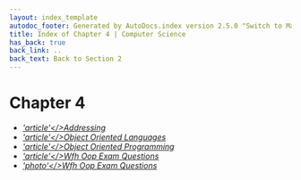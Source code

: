 ```yaml
---
layout: index_template
autodoc_footer: Generated by AutoDocs.index version 2.5.0 "Switch to Material Icons" ⓒ Starwort, 2020
title: Index of Chapter 4 | Computer Science
has_back: true
back_link: ..
back_text: Back to Section 2
---
```


# **Chapter 4**

- <a href='./addressing.md'><i title='MD file' class="material-icons">'article'</>Addressing</a>
- <a href='./object_oriented_languages.md'><i title='MD file' class="material-icons">'article'</>Object Oriented Languages</a>
- <a href='./object_oriented_programming.md'><i title='MD file' class="material-icons">'article'</>Object Oriented Programming</a>
- <a href='./wfh_oop_exam_questions.md'><i title='MD file' class="material-icons">'article'</>Wfh Oop Exam Questions</a>
- <a href='./wfh_oop_exam_questions.png'><i title='PNG file' class="material-icons">'photo'</>Wfh Oop Exam Questions</a>
